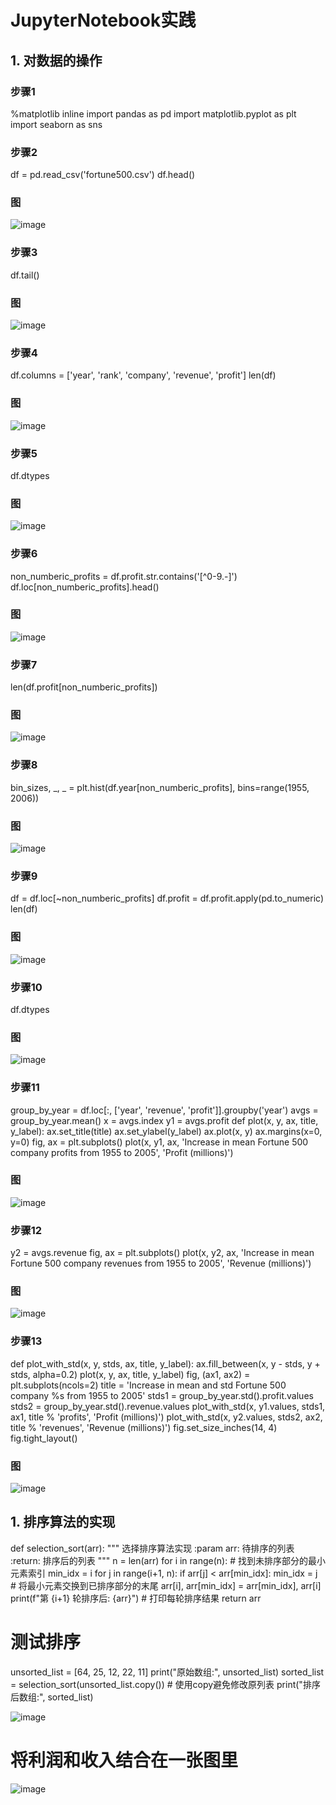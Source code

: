 # JupyterNotebook实践
## 1. 对数据的操作
### 步骤1
%matplotlib inline
import pandas as pd
import matplotlib.pyplot as plt
import seaborn as sns
### 步骤2
df = pd.read_csv('fortune500.csv')
df.head()
### 图
![image](https://github.com/user-attachments/assets/2fac0c95-1e41-4b82-8043-0301070dd286)
### 步骤3
df.tail()
### 图
![image](https://github.com/user-attachments/assets/bdabb6b9-9cd7-4fd0-8f3c-04dfd0760466)
### 步骤4
df.columns = ['year', 'rank', 'company', 'revenue', 'profit']
len(df)
### 图
![image](https://github.com/user-attachments/assets/87b3ee7c-c8fe-495a-99e3-f072188dfd41)
### 步骤5
df.dtypes
### 图
![image](https://github.com/user-attachments/assets/aa18c3e0-08a3-446b-8766-95506e2025d6)
### 步骤6
non_numberic_profits = df.profit.str.contains('[^0-9.-]')
df.loc[non_numberic_profits].head()
### 图
![image](https://github.com/user-attachments/assets/2b8e4bb9-99d0-479f-8c12-5a16681bcf02)
### 步骤7
len(df.profit[non_numberic_profits])
### 图
![image](https://github.com/user-attachments/assets/ab45566c-0116-4c1b-bd8d-f3e57100b666)
### 步骤8
bin_sizes, _, _ = plt.hist(df.year[non_numberic_profits], bins=range(1955, 2006))
### 图
![image](https://github.com/user-attachments/assets/4b1f2d00-d978-45d1-9e95-a00704087331)
### 步骤9
df = df.loc[~non_numberic_profits]
df.profit = df.profit.apply(pd.to_numeric)
len(df)
### 图
![image](https://github.com/user-attachments/assets/266bbb1e-0f62-4d36-9daa-4765031c04a0)
### 步骤10
df.dtypes
### 图
![image](https://github.com/user-attachments/assets/a78e6290-f402-4d77-9259-74c9b275383a)
### 步骤11
group_by_year = df.loc[:, ['year', 'revenue', 'profit']].groupby('year')
avgs = group_by_year.mean()
x = avgs.index
y1 = avgs.profit
def plot(x, y, ax, title, y_label):
    ax.set_title(title)
    ax.set_ylabel(y_label)
    ax.plot(x, y)
    ax.margins(x=0, y=0)
fig, ax = plt.subplots()
plot(x, y1, ax, 'Increase in mean Fortune 500 company profits from 1955 to 2005', 'Profit (millions)')
### 图
![image](https://github.com/user-attachments/assets/a1216f4e-8e6d-48b3-a48e-817a6a6ab597)
### 步骤12
y2 = avgs.revenue
fig, ax = plt.subplots()
plot(x, y2, ax, 'Increase in mean Fortune 500 company revenues from 1955 to 2005', 'Revenue (millions)')
### 图
![image](https://github.com/user-attachments/assets/b836eb6e-d9ff-4c70-a26a-561d6d434362)
### 步骤13
def plot_with_std(x, y, stds, ax, title, y_label):
    ax.fill_between(x, y - stds, y + stds, alpha=0.2)
    plot(x, y, ax, title, y_label)
fig, (ax1, ax2) = plt.subplots(ncols=2)
title = 'Increase in mean and std Fortune 500 company %s from 1955 to 2005'
stds1 = group_by_year.std().profit.values
stds2 = group_by_year.std().revenue.values
plot_with_std(x, y1.values, stds1, ax1, title % 'profits', 'Profit (millions)')
plot_with_std(x, y2.values, stds2, ax2, title % 'revenues', 'Revenue (millions)')
fig.set_size_inches(14, 4)
fig.tight_layout()
### 图
![image](https://github.com/user-attachments/assets/37b28aa6-9161-4077-a966-8064b22fe9e0)

## 1. 排序算法的实现
def selection_sort(arr):
    """
    选择排序算法实现
    :param arr: 待排序的列表
    :return: 排序后的列表
    """
    n = len(arr)
    for i in range(n):
        # 找到未排序部分的最小元素索引
        min_idx = i
        for j in range(i+1, n):
            if arr[j] < arr[min_idx]:
                min_idx = j
        # 将最小元素交换到已排序部分的末尾
        arr[i], arr[min_idx] = arr[min_idx], arr[i]
        print(f"第 {i+1} 轮排序后: {arr}")  # 打印每轮排序结果
    return arr

# 测试排序
unsorted_list = [64, 25, 12, 22, 11]
print("原始数组:", unsorted_list)
sorted_list = selection_sort(unsorted_list.copy())  # 使用copy避免修改原列表
print("排序后数组:", sorted_list)

![image](https://github.com/user-attachments/assets/460d1447-3360-4174-a94a-45c8592759c5)
# 将利润和收入结合在一张图里
![image](https://github.com/user-attachments/assets/5a481114-563e-4a10-8f8d-8c58072ab341)
